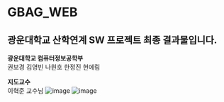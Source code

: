 # GBAG_WEB
광운대학교 산학연계 SW 프로젝트 최종 결과물입니다.  
---------
**광운대학교 컴퓨터정보공학부**  
권보경  김영빈  나원호  한정진  현에림  
  
**지도교수**  
이혁준 교수님
![image](https://user-images.githubusercontent.com/61773345/172786089-737d1613-699f-41e5-8d97-c1e9174b113d.png)
![image](https://user-images.githubusercontent.com/61773345/172786102-3181fe24-1eb9-4133-a7bd-ee221d3ccdea.png)
